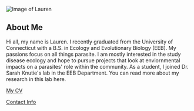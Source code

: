 ![Image of Lauren](images/headshot.png)

## About Me
Hi all, my name is Lauren.  I recently graduated from the University of Connecticut with a B.S. in Ecology and Evolutionary Biology (EEB). My passions focus on all things parasite. I am mostly interested in the study disease ecology and hope to pursue projects that look at enviornmental impacts on a parasites' role within the community.  As a student, I joined Dr. Sarah Knutie's lab in the EEB Department.  You can read more about my research in this lab here.  

[My CV](PDFs/cv.pdf)

[Contact Info](contact-info.html)

